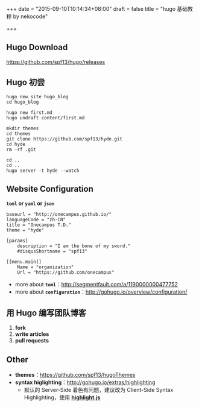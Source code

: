 +++
date = "2015-09-10T10:14:34+08:00"
draft = false
title = "hugo 基础教程 by nekocode"

+++

## Hugo Download
https://github.com/spf13/hugo/releases

## Hugo 初尝
```
hugo new site hugo_blog
cd hugo_blog

hugo new first.md
hugo undraft content/first.md

mkdir themes
cd themes
git clone https://github.com/spf13/hyde.git
cd hyde
rm -rf .git

cd ..
cd ..
hugo server -t hyde --watch
```

## Website Configuration
**`toml` or `yaml` or `json`**
```
baseurl = "http://onecampus.github.io/"
languageCode = "zh-CN"
title = "Onecampus T.D."
theme = "hyde"

[params]
	description = "I am the bone of my sword."
	#disqusShortname = "spf13"

[[menu.main]]
	Name = "organization"
	Url = "https://github.com/onecampus"
```

- more about **`toml`**：http://segmentfault.com/a/1190000000477752
- more about **`configuration`**：http://gohugo.io/overview/configuration/

## 用 Hugo 编写团队博客
1. **fork**
2. **write articles**
3. **pull requests**

## Other
- **themes**：https://github.com/spf13/hugoThemes
- **syntax higlighting**：http://gohugo.io/extras/highlighting
  - 默认的 Server-Side 着色有问题，建议改为 Client-Side Syntax Highlighting，使用 **[highlight.js](https://highlightjs.org/)**
